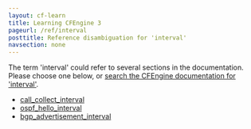 ```yaml
---
layout: cf-learn
title: Learning CFEngine 3
pageurl: /ref/interval
posttitle: Reference disambiguation for 'interval'
navsection: none
---
```


The term 'interval' could refer to several sections in the documentation. Please choose one below, or
[search the CFEngine documentation for 'interval'](http://docs.cfengine.com/latest/search.html?q=interval).

- [call_collect_interval](http://docs.cfengine.com/latest/reference-components-cf-serverd.html#call_collect_interval)
- [ospf_hello_interval](http://docs.cfengine.com/latest/reference-promise-types-interfaces.html#ospf_hello_interval)
- [bgp_advertisement_interval](http://docs.cfengine.com/latest/reference-promise-types-interfaces.html#bgp_advertisement_interval)
